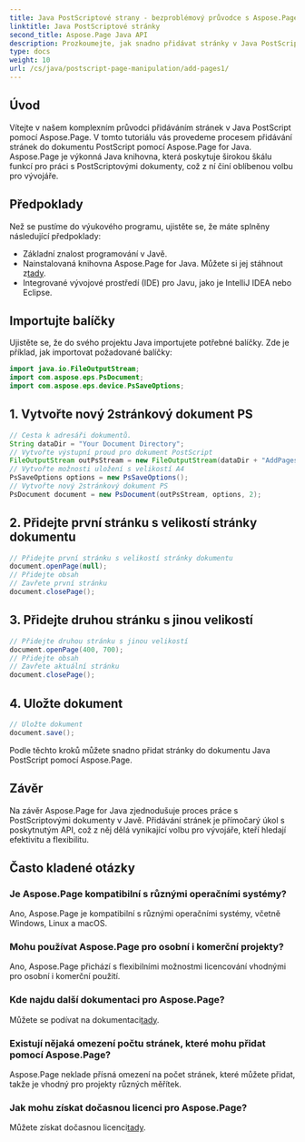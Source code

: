 ```yaml
---
title: Java PostScriptové strany - bezproblémový průvodce s Aspose.Page
linktitle: Java PostScriptové stránky
second_title: Aspose.Page Java API
description: Prozkoumejte, jak snadno přidávat stránky v Java PostScript pomocí Aspose.Page. Vylepšete svou tvorbu dokumentů pomocí této výkonné knihovny Java.
type: docs
weight: 10
url: /cs/java/postscript-page-manipulation/add-pages1/
---
```

## Úvod
Vítejte v našem komplexním průvodci přidáváním stránek v Java PostScript pomocí Aspose.Page. V tomto tutoriálu vás provedeme procesem přidávání stránek do dokumentu PostScript pomocí Aspose.Page for Java. Aspose.Page je výkonná Java knihovna, která poskytuje širokou škálu funkcí pro práci s PostScriptovými dokumenty, což z ní činí oblíbenou volbu pro vývojáře.
## Předpoklady
Než se pustíme do výukového programu, ujistěte se, že máte splněny následující předpoklady:
- Základní znalost programování v Javě.
-  Nainstalovaná knihovna Aspose.Page for Java. Můžete si jej stáhnout z[tady](https://releases.aspose.com/page/java/).
- Integrované vývojové prostředí (IDE) pro Javu, jako je IntelliJ IDEA nebo Eclipse.
## Importujte balíčky
Ujistěte se, že do svého projektu Java importujete potřebné balíčky. Zde je příklad, jak importovat požadované balíčky:
```java
import java.io.FileOutputStream;
import com.aspose.eps.PsDocument;
import com.aspose.eps.device.PsSaveOptions;

```
## 1. Vytvořte nový 2stránkový dokument PS
```java
// Cesta k adresáři dokumentů.
String dataDir = "Your Document Directory";
// Vytvořte výstupní proud pro dokument PostScript
FileOutputStream outPsStream = new FileOutputStream(dataDir + "AddPages1_outPS.ps");
// Vytvořte možnosti uložení s velikostí A4
PsSaveOptions options = new PsSaveOptions();
// Vytvořte nový 2stránkový dokument PS
PsDocument document = new PsDocument(outPsStream, options, 2);
```
## 2. Přidejte první stránku s velikostí stránky dokumentu
```java
// Přidejte první stránku s velikostí stránky dokumentu
document.openPage(null);
// Přidejte obsah
// Zavřete první stránku
document.closePage();
```
## 3. Přidejte druhou stránku s jinou velikostí
```java
// Přidejte druhou stránku s jinou velikostí
document.openPage(400, 700);
// Přidejte obsah
// Zavřete aktuální stránku
document.closePage();
```
## 4. Uložte dokument
```java
// Uložte dokument
document.save();
```
Podle těchto kroků můžete snadno přidat stránky do dokumentu Java PostScript pomocí Aspose.Page.
## Závěr
Na závěr Aspose.Page for Java zjednodušuje proces práce s PostScriptovými dokumenty v Javě. Přidávání stránek je přímočarý úkol s poskytnutým API, což z něj dělá vynikající volbu pro vývojáře, kteří hledají efektivitu a flexibilitu.
## Často kladené otázky
### Je Aspose.Page kompatibilní s různými operačními systémy?
Ano, Aspose.Page je kompatibilní s různými operačními systémy, včetně Windows, Linux a macOS.
### Mohu používat Aspose.Page pro osobní i komerční projekty?
Ano, Aspose.Page přichází s flexibilními možnostmi licencování vhodnými pro osobní i komerční použití.
### Kde najdu další dokumentaci pro Aspose.Page?
 Můžete se podívat na dokumentaci[tady](https://reference.aspose.com/page/java/).
### Existují nějaká omezení počtu stránek, které mohu přidat pomocí Aspose.Page?
Aspose.Page neklade přísná omezení na počet stránek, které můžete přidat, takže je vhodný pro projekty různých měřítek.
### Jak mohu získat dočasnou licenci pro Aspose.Page?
 Můžete získat dočasnou licenci[tady](https://purchase.aspose.com/temporary-license/).
